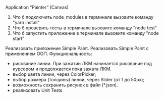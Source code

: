 Application “Painter” (Canvas)

1. Что б подключить node_modules в терминале вызовите команду "yarn install"
2. Что б проверить тесты в терминале вызовите команду "node test"
3. Что б запустить приложение в терминале вызовите команду "node start"

Реализовать приложение Simple Paint.
Реализовать Simple Paint с применением ООП.
Функциональность:
- рисование линии. При зажатии ЛКМ начинается рисование под курсором и
продолжается пока зажата ЛКМ.
- выбор цвета линии, через ColorPicker;
- выбор размера (толщины) линии, через Slider (от 1 до 50px);
- возможность сохранить рисунок в файл (*.json).
- реализовать Unit Tests.
